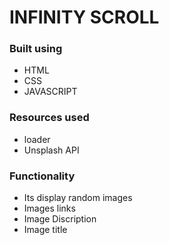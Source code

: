 # INFINITY SCROLL
### Built using
* HTML
* CSS
* JAVASCRIPT
### Resources used
* loader
* Unsplash API
### Functionality
* Its display random images
* Images links
* Image Discription
* Image title